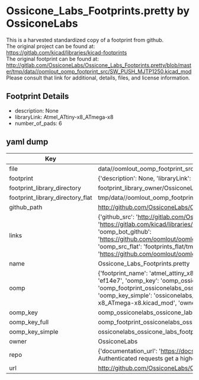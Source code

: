 # Ossicone_Labs_Footprints.pretty by OssiconeLabs  
This is a harvested standardized copy of a footprint from github.  
The original project can be found at:  
https://gitlab.com/kicad/libraries/kicad-footprints  
The original footprint can be found at:
http://gitlab.com/OssiconeLabs/Ossicone_Labs_Footprints.pretty/blob/master/tmp/data//oomlout_oomp_footprint_src/SW_PUSH_MJTP1250.kicad_mod
Please consult that link for additional, details, files, and license information.  
## Footprint Details
* description: None  
* libraryLink: Atmel_ATtiny-x8_ATmega-x8  
* number_of_pads: 6  
## yaml dump  
| Key | Value |  
| --- | --- |  
| file | data//oomlout_oomp_footprint_src/Ossicone_Labs_Footprints.pretty/Atmel_ATtiny-x8_ATmega-x8.kicad_mod |  
| footprint | {'description': None, 'libraryLink': 'Atmel_ATtiny-x8_ATmega-x8', 'number_of_pads': 6} |  
| footprint_library_directory | footprint_library_owner/OssiconeLabs_Ossicone_Labs_Footprints.pretty |  
| footprint_library_directory_flat | tmp/data//oomlout_oomp_footprint_src/footprints_flat/ossiconelabs_ossicone_labs_footprints_atmel_attiny_x8_atmega_x8/working |  
| github_path | http://github.com/OssiconeLabs/Ossicone_Labs_Footprints.pretty/blob/master/tmp/data//oomlout_oomp_footprint_src/Atmel_ATtiny-x8_ATmega-x8.kicad_mod |  
| links | {'github_src': 'http://gitlab.com/OssiconeLabs/Ossicone_Labs_Footprints.pretty/blob/master/tmp/data//oomlout_oomp_footprint_src/SW_PUSH_MJTP1250.kicad_mod', 'github_src_repo': 'https://gitlab.com/kicad/libraries/kicad-footprints', 'oomp_bot': 'tmp/data//oomlout_oomp_footprint_src/footprints/ossiconelabs_ossicone_labs_footprints_atmel_attiny_x8_atmega_x8/working', 'oomp_bot_github': 'https://github.com/oomlout/oomlout_oomp_footprint_bot/tree/main/tmp/data//oomlout_oomp_footprint_src/footprints/ossiconelabs_ossicone_labs_footprints_atmel_attiny_x8_atmega_x8/working', 'oomp_src_flat': 'footprints_flat/tmp/data//oomlout_oomp_footprint_src/footprints_flat/ossiconelabs_ossicone_labs_footprints_atmel_attiny_x8_atmega_x8/working', 'oomp_src_flat_github': 'https://github.com/oomlout/oomlout_oomp_footprint_src/tree/main/tmp/data//oomlout_oomp_footprint_src/footprints_flat/ossiconelabs_ossicone_labs_footprints_atmel_attiny_x8_atmega_x8/working'} |  
| name | Ossicone_Labs_Footprints.pretty |  
| oomp | {'footprint_name': 'atmel_attiny_x8_atmega_x8', 'library_name': 'ossicone_labs_footprints', 'md5': 'ef14e78f82e960b5cc6327fefbf9cc17', 'md5_10': 'ef14e78f82', 'md5_5': 'ef14e', 'md5_6': 'ef14e7', 'oomp_key': 'oomp_ossiconelabs_ossicone_labs_footprints_atmel_attiny_x8_atmega_x8', 'oomp_key_extra': 'oomp_footprint_ossiconelabs_ossicone_labs_footprints_atmel_attiny_x8_atmega_x8', 'oomp_key_full': 'oomp_footprint_ossiconelabs_ossicone_labs_footprints_atmel_attiny_x8_atmega_x8_ef14e7', 'oomp_key_simple': 'ossiconelabs_ossicone_labs_footprints_atmel_attiny_x8_atmega_x8', 'original_filename': 'data//oomlout_oomp_footprint_src/Ossicone_Labs_Footprints.pretty/Atmel_ATtiny-x8_ATmega-x8.kicad_mod', 'owner_name': 'ossiconelabs'} |  
| oomp_key | oomp_ossiconelabs_ossicone_labs_footprints_atmel_attiny_x8_atmega_x8 |  
| oomp_key_full | oomp_footprint_ossiconelabs_ossicone_labs_footprints_atmel_attiny_x8_atmega_x8 |  
| oomp_key_simple | ossiconelabs_ossicone_labs_footprints_atmel_attiny_x8_atmega_x8 |  
| owner | OssiconeLabs |  
| repo | {'documentation_url': 'https://docs.github.com/rest/overview/resources-in-the-rest-api#rate-limiting', 'message': "API rate limit exceeded for 84.66.142.224. (But here's the good news: Authenticated requests get a higher rate limit. Check out the documentation for more details.)"} |  
| url | http://github.com/OssiconeLabs/Ossicone_Labs_Footprints.pretty |  

